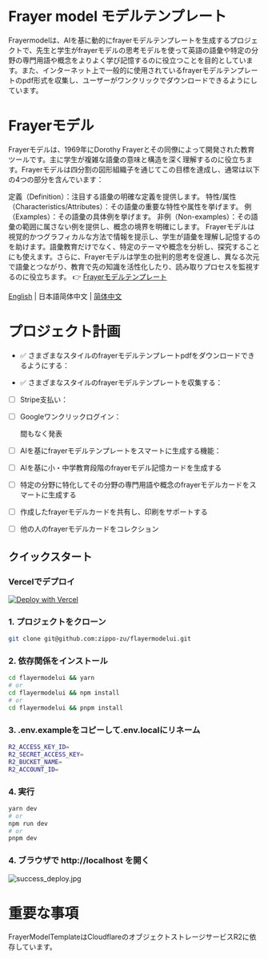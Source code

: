 # Frayer model モデルテンプレート
Frayermodelは、AIを基に動的にfrayerモデルテンプレートを生成するプロジェクトで、先生と学生がfrayerモデルの思考モデルを使って英語の語彙や特定の分野の専門用語や概念をよりよく学び記憶するのに役立つことを目的としています。また、インターネット上で一般的に使用されているfrayerモデルテンプレートのpdf形式を収集し、ユーザーがワンクリックでダウンロードできるようにしています。

# Frayerモデル
Frayerモデルは、1969年にDorothy Frayerとその同僚によって開発された教育ツールです。主に学生が複雑な語彙の意味と構造を深く理解するのに役立ちます。Frayerモデルは四分割の図形組織子を通じてこの目標を達成し、通常は以下の4つの部分を含んでいます：

定義（Definition）：注目する語彙の明確な定義を提供します。
特性/属性（Characteristics/Attributes）：その語彙の重要な特性や属性を挙げます。
例（Examples）：その語彙の具体例を挙げます。
非例（Non-examples）：その語彙の範囲に属さない例を提供し、概念の境界を明確にします。
Frayerモデルは視覚的かつグラフィカルな方法で情報を提示し、学生が語彙を理解し記憶するのを助けます。語彙教育だけでなく、特定のテーマや概念を分析し、探究することにも使えます。さらに、Frayerモデルは学生の批判的思考を促進し、異なる次元で語彙とつながり、教育で先の知識を活性化したり、読み取りプロセスを監視するのに役立ちます。
👉 [Frayerモデルテンプレート](https://www.frayermodeltemplate.com/)

[English](https://github.com/SoraWebui/SoraWebui/blob/main/README.md) | 日本語简体中文 | [简体中文](https://github.com/SoraWebui/SoraWebui/blob/main/README.zh-CN.md)

# プロジェクト計画
- ✅ さまざまなスタイルのfrayerモデルテンプレートpdfをダウンロードできるようにする：

- ✅ さまざまなスタイルのfrayerモデルテンプレートを収集する：

- [ ] Stripe支払い：
- [ ] Googleワンクリックログイン：

  間もなく発表

- [ ] AIを基にfrayerモデルテンプレートをスマートに生成する機能：
- [ ] AIを基に小・中学教育段階のfrayerモデル記憶カードを生成する
- [ ] 特定の分野に特化してその分野の専門用語や概念のfrayerモデルカードをスマートに生成する
- [ ] 作成したfrayerモデルカードを共有し、印刷をサポートする
- [ ] 他の人のfrayerモデルカードをコレクション

## クイックスタート

### Vercelでデプロイ
[![Deploy with Vercel](https://vercel.com/button)](https://github.com/zippo-zu/flayermodelui)

### 1. プロジェクトをクローン

```bash
git clone git@github.com:zippo-zu/flayermodelui.git
```
### 2. 依存関係をインストール
```bash
cd flayermodelui && yarn
# or
cd flayermodelui && npm install
# or
cd flayermodelui && pnpm install
```
### 3. .env.exampleをコピーして.env.localにリネーム
```bash
R2_ACCESS_KEY_ID= 
R2_SECRET_ACCESS_KEY=
R2_BUCKET_NAME=
R2_ACCOUNT_ID=
```
### 4. 実行
```bash
yarn dev
# or
npm run dev
# or
pnpm dev
```
### 4. ブラウザで http://localhost を開く
![success_deploy.jpg](https://frayermodeltemplate.com/frayerproject.png)

# 重要な事項
FrayerModelTemplateはCloudflareのオブジェクトストレージサービスR2に依存しています。
